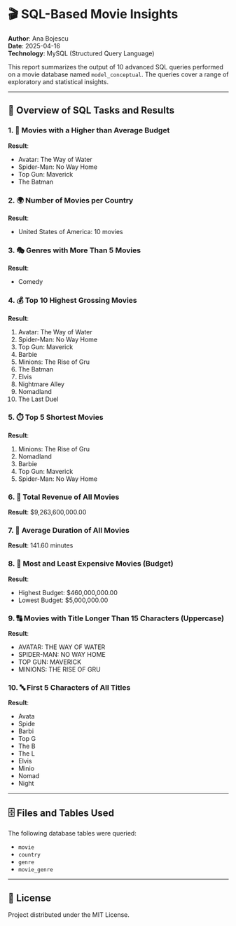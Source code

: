 # 🎬 SQL-Based Movie Insights

**Author**: Ana Bojescu  
**Date**: 2025-04-16  
**Technology**: MySQL (Structured Query Language)

This report summarizes the output of 10 advanced SQL queries performed on a movie database named `model_conceptual`. The queries cover a range of exploratory and statistical insights.

---

## 📌 Overview of SQL Tasks and Results

### 1. 🎥 Movies with a Higher than Average Budget
**Result**:
- Avatar: The Way of Water  
- Spider-Man: No Way Home  
- Top Gun: Maverick  
- The Batman

### 2. 🌍 Number of Movies per Country
**Result**:
- United States of America: 10 movies

### 3. 🎭 Genres with More Than 5 Movies
**Result**:
- Comedy

### 4. 💰 Top 10 Highest Grossing Movies
**Result**:
1. Avatar: The Way of Water  
2. Spider-Man: No Way Home  
3. Top Gun: Maverick  
4. Barbie  
5. Minions: The Rise of Gru  
6. The Batman  
7. Elvis  
8. Nightmare Alley  
9. Nomadland  
10. The Last Duel

### 5. ⏱️ Top 5 Shortest Movies
**Result**:
1. Minions: The Rise of Gru  
2. Nomadland  
3. Barbie  
4. Top Gun: Maverick  
5. Spider-Man: No Way Home

### 6. 🧾 Total Revenue of All Movies
**Result**: \$9,263,600,000.00

### 7. 📏 Average Duration of All Movies
**Result**: 141.60 minutes

### 8. 💸 Most and Least Expensive Movies (Budget)
**Result**:  
- Highest Budget: \$460,000,000.00  
- Lowest Budget: \$5,000,000.00

### 9. 🔠 Movies with Title Longer Than 15 Characters (Uppercase)
**Result**:
- AVATAR: THE WAY OF WATER  
- SPIDER-MAN: NO WAY HOME  
- TOP GUN: MAVERICK  
- MINIONS: THE RISE OF GRU

### 10. 🔤 First 5 Characters of All Titles
**Result**:
- Avata  
- Spide  
- Barbi  
- Top G  
- The B  
- The L  
- Elvis  
- Minio  
- Nomad  
- Night

---

## 🗄️ Files and Tables Used

The following database tables were queried:
- `movie`
- `country`
- `genre`
- `movie_genre`

---

## 📄 License

Project distributed under the MIT License.


